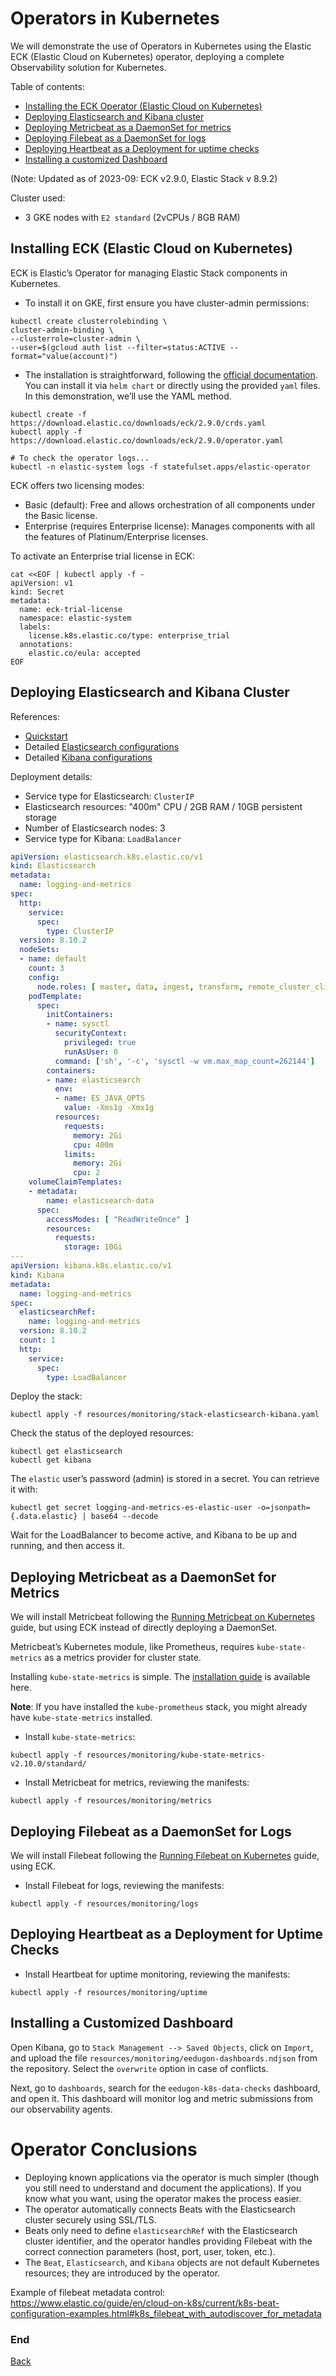 <a name="pod"></a>
# Operators in Kubernetes

We will demonstrate the use of Operators in Kubernetes using the Elastic ECK (Elastic Cloud on Kubernetes) operator, deploying a complete Observability solution for Kubernetes.

Table of contents:

- [Installing the ECK Operator (Elastic Cloud on Kubernetes)](#install)
- [Deploying Elasticsearch and Kibana cluster](#deploy)
- [Deploying Metricbeat as a DaemonSet for metrics](#metrics)
- [Deploying Filebeat as a DaemonSet for logs](#logs)
- [Deploying Heartbeat as a Deployment for uptime checks](#uptime)
- [Installing a customized Dashboard](#dashboard)

(Note: Updated as of 2023-09: ECK v2.9.0, Elastic Stack v 8.9.2)

Cluster used:
- 3 GKE nodes with `E2 standard` (2vCPUs / 8GB RAM)

<a name="install"></a>
## Installing ECK (Elastic Cloud on Kubernetes)

ECK is Elastic’s Operator for managing Elastic Stack components in Kubernetes.

- To install it on GKE, first ensure you have cluster-admin permissions:

```
kubectl create clusterrolebinding \
cluster-admin-binding \
--clusterrole=cluster-admin \
--user=$(gcloud auth list --filter=status:ACTIVE --format="value(account)")
```

- The installation is straightforward, following the [official documentation](https://www.elastic.co/guide/en/cloud-on-k8s/current/k8s-installing-eck.html). You can install it via `helm chart` or directly using the provided `yaml` files. In this demonstration, we’ll use the YAML method.

```
kubectl create -f https://download.elastic.co/downloads/eck/2.9.0/crds.yaml
kubectl apply -f https://download.elastic.co/downloads/eck/2.9.0/operator.yaml

# To check the operator logs...
kubectl -n elastic-system logs -f statefulset.apps/elastic-operator
```

ECK offers two licensing modes:
- Basic (default): Free and allows orchestration of all components under the Basic license.
- Enterprise (requires Enterprise license): Manages components with all the features of Platinum/Enterprise licenses.

To activate an Enterprise trial license in ECK:

```
cat <<EOF | kubectl apply -f -
apiVersion: v1
kind: Secret
metadata:
  name: eck-trial-license
  namespace: elastic-system
  labels:
    license.k8s.elastic.co/type: enterprise_trial
  annotations:
    elastic.co/eula: accepted 
EOF
```

<a name="deploy"></a>
## Deploying Elasticsearch and Kibana Cluster

References:
- [Quickstart](https://www.elastic.co/guide/en/cloud-on-k8s/current/k8s-deploy-elasticsearch.html)
- Detailed [Elasticsearch configurations](https://www.elastic.co/guide/en/cloud-on-k8s/current/k8s-elasticsearch-specification.html)
- Detailed [Kibana configurations](https://www.elastic.co/guide/en/cloud-on-k8s/current/k8s-kibana.html)

Deployment details:
- Service type for Elasticsearch: `ClusterIP`
- Elasticsearch resources: "400m" CPU / 2GB RAM / 10GB persistent storage
- Number of Elasticsearch nodes: 3
- Service type for Kibana: `LoadBalancer`

```yaml
apiVersion: elasticsearch.k8s.elastic.co/v1
kind: Elasticsearch
metadata:
  name: logging-and-metrics
spec:
  http:
    service:
      spec:
        type: ClusterIP
  version: 8.10.2
  nodeSets:
  - name: default
    count: 3
    config:
      node.roles: [ master, data, ingest, transform, remote_cluster_client, ml ]
    podTemplate:
      spec:
        initContainers:
        - name: sysctl
          securityContext:
            privileged: true
            runAsUser: 0
          command: ['sh', '-c', 'sysctl -w vm.max_map_count=262144']
        containers:
        - name: elasticsearch
          env:
          - name: ES_JAVA_OPTS
            value: -Xms1g -Xmx1g
          resources:
            requests:
              memory: 2Gi
              cpu: 400m
            limits:
              memory: 2Gi
              cpu: 2
    volumeClaimTemplates:
    - metadata:
        name: elasticsearch-data
      spec:
        accessModes: [ "ReadWriteOnce" ]
        resources:
          requests:
            storage: 10Gi
---
apiVersion: kibana.k8s.elastic.co/v1
kind: Kibana
metadata:
  name: logging-and-metrics
spec:
  elasticsearchRef:
    name: logging-and-metrics
  version: 8.10.2
  count: 1
  http:
    service:
      spec:
        type: LoadBalancer
```

Deploy the stack:
```
kubectl apply -f resources/monitoring/stack-elasticsearch-kibana.yaml
```

Check the status of the deployed resources:
```
kubectl get elasticsearch
kubectl get kibana
```

The `elastic` user’s password (admin) is stored in a secret. You can retrieve it with:
```
kubectl get secret logging-and-metrics-es-elastic-user -o=jsonpath={.data.elastic} | base64 --decode
```

Wait for the LoadBalancer to become active, and Kibana to be up and running, and then access it.

<a name="metrics"></a>
## Deploying Metricbeat as a DaemonSet for Metrics

We will install Metricbeat following the [Running Metricbeat on Kubernetes](https://www.elastic.co/guide/en/beats/metricbeat/current/running-on-kubernetes.html) guide, but using ECK instead of directly deploying a DaemonSet.

Metricbeat’s Kubernetes module, like Prometheus, requires `kube-state-metrics` as a metrics provider for cluster state.

Installing `kube-state-metrics` is simple. The [installation guide](https://github.com/kubernetes/kube-state-metrics#kubernetes-deployment) is available here.

__Note__: If you have installed the `kube-prometheus` stack, you might already have `kube-state-metrics` installed.

- Install `kube-state-metrics`:

```
kubectl apply -f resources/monitoring/kube-state-metrics-v2.10.0/standard/
```

- Install Metricbeat for metrics, reviewing the manifests:

```
kubectl apply -f resources/monitoring/metrics
```

<a name="logs"></a>
## Deploying Filebeat as a DaemonSet for Logs

We will install Filebeat following the [Running Filebeat on Kubernetes](https://www.elastic.co/guide/en/beats/filebeat/current/running-on-kubernetes.html) guide, using ECK.

- Install Filebeat for logs, reviewing the manifests:

```
kubectl apply -f resources/monitoring/logs
```

<a name="uptime"></a>
## Deploying Heartbeat as a Deployment for Uptime Checks

- Install Heartbeat for uptime monitoring, reviewing the manifests:

```
kubectl apply -f resources/monitoring/uptime
```

<a name="dashboard"></a>
## Installing a Customized Dashboard

Open Kibana, go to `Stack Management --> Saved Objects`, click on `Import`, and upload the file `resources/monitoring/eedugon-dashboards.ndjson` from the repository. Select the `overwrite` option in case of conflicts.

Next, go to `dashboards`, search for the `eedugon-k8s-data-checks` dashboard, and open it. This dashboard will monitor log and metric submissions from our observability agents.

# Operator Conclusions

- Deploying known applications via the operator is much simpler (though you still need to understand and document the applications). If you know what you want, using the operator makes the process easier.
- The operator automatically connects Beats with the Elasticsearch cluster securely using SSL/TLS.
- Beats only need to define `elasticsearchRef` with the Elasticsearch cluster identifier, and the operator handles providing Filebeat with the correct connection parameters (host, port, user, token, etc.).
- The `Beat`, `Elasticsearch`, and `Kibana` objects are not default Kubernetes resources; they are introduced by the operator.

Example of filebeat metadata control:
https://www.elastic.co/guide/en/cloud-on-k8s/current/k8s-beat-configuration-examples.html#k8s_filebeat_with_autodiscover_for_metadata

### End
[Back](./README.md)
